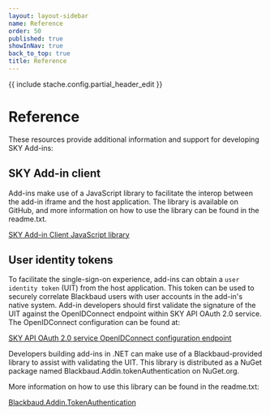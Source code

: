 ```yaml
---
layout: layout-sidebar
name: Reference
order: 50
published: true
showInNav: true
back_to_top: true
title: Reference
---
```

{{ include stache.config.partial_header_edit }}

# Reference

These resources provide additional information and support for developing SKY Add-ins:

## SKY Add-in client 

Add-ins make use of a JavaScript library to facilitate the interop between the add-in iframe and the host application.  The library is available on GitHub, and more information on how to use the library can be found in the readme.txt.

<a href="https://github.com/blackbaud/sky-addin-client" target="_blank"><i class="fa fa-github" aria-hidden="true"></i> SKY Add-in Client JavaScript library</a>

## User identity tokens

To facilitate the single-sign-on experience, add-ins can obtain a `user identity token` (UIT) from the host application.  This token can be used to securely correlate Blackbaud users with user accounts in the add-in's native system. Add-in developers should first validate the signature of the UIT against the OpenIDConnect endpoint within SKY API OAuth 2.0 service. The OpenIDConnect configuration can be found at:

<a href="https://oauth2.sky.blackbaud.com/.well-known/openid-configuration" target="_blank"><i class="fa fa-globe" aria-hidden="true"></i> SKY API OAuth 2.0 service OpenIDConnect configuration endpoint</a>

Developers building add-ins in .NET can make use of a Blackbaud-provided library to assist with validating the UIT. This library is distributed as a NuGet package named Blackbaud.Addin.tokenAuthentication on NuGet.org.

More information on how to use this library can be found in the readme.txt:

<a href="https://www.nuget.org/packages/Blackbaud.Addin.TokenAuthentication" target="_blank"><i class="fa fa-globe" aria-hidden="true"></i> Blackbaud.Addin.TokenAuthentication</a>
